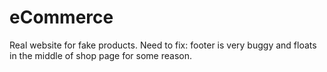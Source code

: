 # eCommerce
Real website for fake products. Need to fix: footer is very buggy and floats in the middle of shop page for some reason. 

